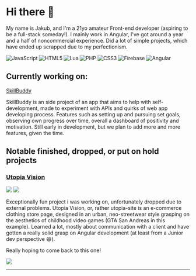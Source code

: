 # Hi there 👋

My name is Jakub, and I'm a 21yo amateur Front-end developer (aspiring to be a full-stack someday!). 
I mainly work in Angular, I've got around a year and a half of noncommercial experience. 
Did a lot of simple projects, which have ended up scrapped due to my perfectionism. 

![JavaScript](https://img.shields.io/badge/javascript-%23323330.svg?style=for-the-badge&logo=javascript&logoColor=%23F7DF1E) ![HTML5](https://img.shields.io/badge/html5-%23E34F26.svg?style=for-the-badge&logo=html5&logoColor=white) ![Lua](https://img.shields.io/badge/lua-%232C2D72.svg?style=for-the-badge&logo=lua&logoColor=white) ![PHP](https://img.shields.io/badge/php-%23777BB4.svg?style=for-the-badge&logo=php&logoColor=white) ![CSS3](https://img.shields.io/badge/css3-%231572B6.svg?style=for-the-badge&logo=css3&logoColor=white) ![Firebase](https://img.shields.io/badge/firebase-%23039BE5.svg?style=for-the-badge&logo=firebase) ![Angular](https://img.shields.io/badge/angular-%23DD0031.svg?style=for-the-badge&logo=angular&logoColor=white)

## Currently working on: 

[SkillBuddy](https://github.com/plewajakub/skillbuddy-app)

SkillBuddy is an side project of an app that aims to help with self-development, made to experiment with APIs and quirks of web app developing process. 
Features such as setting up and pursuing set goals, observing own progress over time, overall a dashboard of positivity and motivation. 
Still early in development, but we plan to add more and more features, given the time.  

## Notable finished, dropped, or put on hold projects
### [Utopia Vision](https://github.com/plewajakub/utopia-site/tree/master/utopia-site)


![](https://i.gyazo.com/e289a9e1064e2528808e44b320c44483.gif)
![](https://cdn.discordapp.com/attachments/750474531172515854/1062192556760387655/image.png)

Exceptionally fun project i was working on, unfortunately dropped due to external problems.
Utopia Vision, or, rather utopia-site is an e-commerce clothing store page, designed in an urban, 
neo-streetwear style grasping on the aesthetics of childhood video games (GTA San Andreas in this example).
Learned a lot, mostly about communication with a client and have gotten a really solid grasp on Angular development
(at least from a Junior dev perspective 😄).

Really hoping to come back to this one!

![](https://github-readme-stats.vercel.app/api/top-langs/?username=plewajakub&theme=dark&hide_border=false&include_all_commits=false&count_private=false&layout=compact)

---

